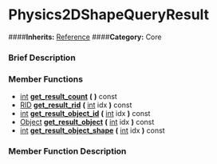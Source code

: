 #  Physics2DShapeQueryResult  
####**Inherits:** [Reference](class_reference)
####**Category:** Core

###  Brief Description  


###  Member Functions 
  * [int](class_int)  **[get&#95;result&#95;count](#get_result_count)**  **(** **)** const
  * [RID](class_rid)  **[get&#95;result&#95;rid](#get_result_rid)**  **(** [int](class_int) idx  **)** const
  * [int](class_int)  **[get&#95;result&#95;object&#95;id](#get_result_object_id)**  **(** [int](class_int) idx  **)** const
  * [Object](class_object)  **[get&#95;result&#95;object](#get_result_object)**  **(** [int](class_int) idx  **)** const
  * [int](class_int)  **[get&#95;result&#95;object&#95;shape](#get_result_object_shape)**  **(** [int](class_int) idx  **)** const

###  Member Function Description  
